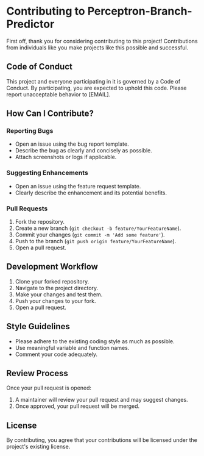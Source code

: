 # Contributing to Perceptron-Branch-Predictor

First off, thank you for considering contributing to this project! Contributions from individuals like you make projects like this possible and successful.

## Code of Conduct

This project and everyone participating in it is governed by a Code of Conduct. By participating, you are expected to uphold this code. Please report unacceptable behavior to [EMAIL].

## How Can I Contribute?

### Reporting Bugs

- Open an issue using the bug report template.
- Describe the bug as clearly and concisely as possible.
- Attach screenshots or logs if applicable.

### Suggesting Enhancements

- Open an issue using the feature request template.
- Clearly describe the enhancement and its potential benefits.

### Pull Requests

1. Fork the repository.
2. Create a new branch (`git checkout -b feature/YourFeatureName`).
3. Commit your changes (`git commit -m 'Add some feature'`).
4. Push to the branch (`git push origin feature/YourFeatureName`).
5. Open a pull request.

## Development Workflow

1. Clone your forked repository.
2. Navigate to the project directory.
3. Make your changes and test them.
4. Push your changes to your fork.
5. Open a pull request.

## Style Guidelines

- Please adhere to the existing coding style as much as possible.
- Use meaningful variable and function names.
- Comment your code adequately.

## Review Process

Once your pull request is opened:

1. A maintainer will review your pull request and may suggest changes.
2. Once approved, your pull request will be merged.

## License

By contributing, you agree that your contributions will be licensed under the project's existing license.

